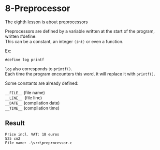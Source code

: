 # 8-Preprocessor

The eighth lesson is about preprocessors

Preprocessors are defined by a variable written at the start of the program, written #define.
<br>This can be a constant, an integer ``(int)`` or even a function.

Ex:
```
#define log printf
```

``log`` also corresponds to ``printf()``. 
<br>Each time the program encounters this word, it will replace it with ``printf()``.

Some constants are already defined:

``__FILE__`` (file name)
<br>``__LINE__ ``(file line)
<br>``__DATE__`` (compilation date)
<br>``__TIME__`` (compilation time)

## Result
```
Price incl. VAT: 18 euros
525 cm2
File name: .\src\preprocessor.c
```